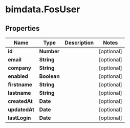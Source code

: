 # bimdata.FosUser

## Properties
Name | Type | Description | Notes
------------ | ------------- | ------------- | -------------
**id** | **Number** |  | [optional] 
**email** | **String** |  | [optional] 
**company** | **String** |  | [optional] 
**enabled** | **Boolean** |  | [optional] 
**firstname** | **String** |  | [optional] 
**lastname** | **String** |  | [optional] 
**createdAt** | **Date** |  | [optional] 
**updatedAt** | **Date** |  | [optional] 
**lastLogin** | **Date** |  | [optional] 


